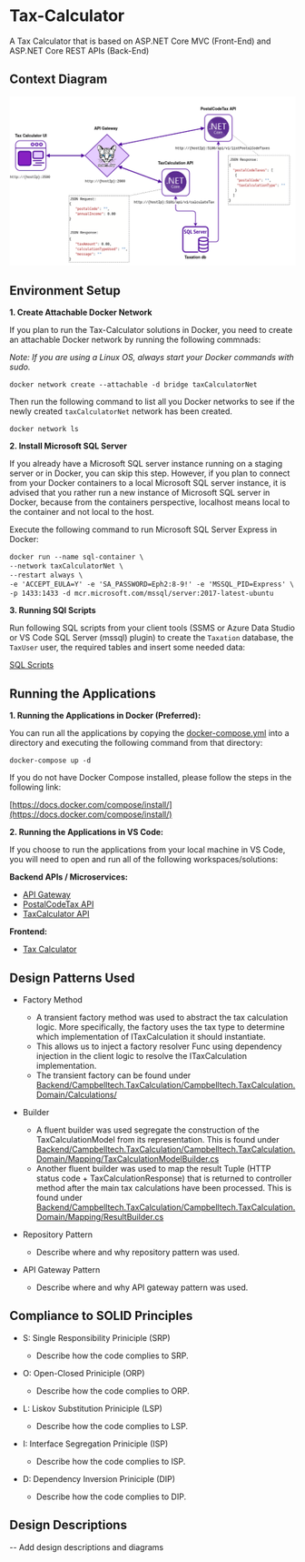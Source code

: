 # Tax-Calculator

A Tax Calculator that is based on ASP.NET Core MVC (Front-End) and ASP.NET Core REST APIs (Back-End) 

## Context Diagram

![alt text](https://raw.githubusercontent.com/sean-campbelltech/Tax-Calculator/main/Diagrams/Tax-Calculator%20Context%20Diagram.png "Context Diagram")

## Environment Setup

**1. Create Attachable Docker Network**

If you plan to run the Tax-Calculator solutions in Docker, you need to create an attachable Docker network by running the following commnads:

*Note: If you are using a Linux OS, always start your Docker commands with sudo.*

```
docker network create --attachable -d bridge taxCalculatorNet
```

Then run the following command to list all you Docker networks to see if the newly created `taxCalculatorNet` network has been created.

```
docker network ls
```

**2. Install Microsoft SQL Server**

If you already have a Microsoft SQL server instance running on a staging server or in Docker, you can skip this step. However, if you plan to connect from your Docker containers to a local Microsoft SQL server instance, it is advised that you rather run a new instance of Microsoft SQL server in Docker, because from the containers perspective, localhost means local to the container and not local to the host.

Execute the following command to run Microsoft SQL Server Express in Docker:

```
docker run --name sql-container \
--network taxCalculatorNet \
--restart always \
-e 'ACCEPT_EULA=Y' -e 'SA_PASSWORD=Eph2:8-9!' -e 'MSSQL_PID=Express' \
-p 1433:1433 -d mcr.microsoft.com/mssql/server:2017-latest-ubuntu 
```

**3. Running SQl Scripts**

Run following SQL scripts from your client tools (SSMS or Azure Data Studio or VS Code SQL Server (mssql) plugin) to create the `Taxation` database, the `TaxUser` user, the required tables and insert some needed data:

[SQL Scripts](https://github.com/sean-campbelltech/Tax-Calculator/blob/main/SQL%20Scripts/SQL%20Scripts.sql)


## Running the Applications

**1. Running the Applications in Docker (Preferred):**

You can run all the applications by copying the [docker-compose.yml](https://github.com/sean-campbelltech/Tax-Calculator/blob/main/Docker/docker-compose.yml) into a directory and executing the following command from that directory:

```
docker-compose up -d
```

If you do not have Docker Compose installed, please follow the steps in the following link:

[https://docs.docker.com/compose/install/](https://docs.docker.com/compose/install/)

**2. Running the Applications in VS Code:**

If you choose to run the applications from your local machine in VS Code, you will need to open and run all of the following workspaces/solutions:

**Backend APIs / Microservices:**

- [API Gateway](https://github.com/sean-campbelltech/Tax-Calculator/tree/main/Backend/Campbelltech.ApiGateway)
- [PostalCodeTax API](https://github.com/sean-campbelltech/Tax-Calculator/tree/main/Backend/Campbelltech.PostalCodeTax)
- [TaxCalculator API](https://github.com/sean-campbelltech/Tax-Calculator/tree/main/Backend/Campbelltech.TaxCalculation)

**Frontend:**

- [Tax Calculator](https://github.com/sean-campbelltech/Tax-Calculator/tree/main/Frontend/Campbelltech.TaxCalculator)

## Design Patterns Used

- Factory Method

  - A transient factory method was used to abstract the tax calculation logic. More specifically, the factory uses the tax type to determine which implementation of ITaxCalculation it should instantiate. 
  - This allows us to inject a factory resolver Func using dependency injection in the client logic to resolve the ITaxCalculation implementation.
  - The transient factory can be found under [Backend/Campbelltech.TaxCalculation/Campbelltech.TaxCalculation.Domain/Calculations/](https://github.com/sean-campbelltech/Tax-Calculator/blob/main/Backend/Campbelltech.TaxCalculation/Campbelltech.TaxCalculation.Domain/Calculations/TaxCalculationFactory.cs)

- Builder

  - A fluent builder was used segregate the construction of the TaxCalculationModel from its representation. This is found under [Backend/Campbelltech.TaxCalculation/Campbelltech.TaxCalculation.Domain/Mapping/TaxCalculationModelBuilder.cs](https://github.com/sean-campbelltech/Tax-Calculator/blob/main/Backend/Campbelltech.TaxCalculation/Campbelltech.TaxCalculation.Domain/Mapping/TaxCalculationModelBuilder.cs)
  - Another fluent builder was used to map the result Tuple (HTTP status code + TaxCalculationResponse) that is returned to controller method after the main tax calculations have been processed. This is found under [Backend/Campbelltech.TaxCalculation/Campbelltech.TaxCalculation.Domain/Mapping/ResultBuilder.cs ](https://github.com/sean-campbelltech/Tax-Calculator/blob/main/Backend/Campbelltech.TaxCalculation/Campbelltech.TaxCalculation.Domain/Mapping/ResultBuilder.cs)

- Repository Pattern

  - Describe where and why repository pattern was used.

- API Gateway Pattern

  - Describe where and why API gateway pattern was used.

## Compliance to SOLID Principles

- S: Single Responsibility Priniciple (SRP)

  - Describe how the code complies to SRP.

- O: Open-Closed Priniciple (ORP)

  - Describe how the code complies to ORP.

- L: Liskov Substitution Priniciple (LSP)

  - Describe how the code complies to LSP.
  
- I: Interface Segregation Priniciple (ISP)

  - Describe how the code complies to ISP.

- D: Dependency Inversion Priniciple (DIP)

  - Describe how the code complies to DIP.

## Design Descriptions

-- Add design descriptions and diagrams